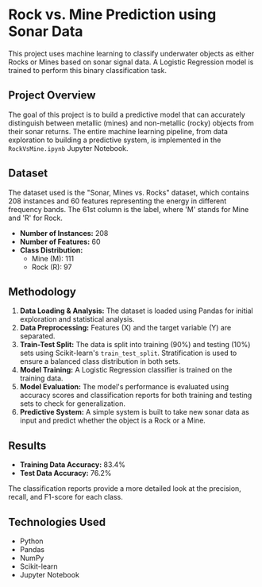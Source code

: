 # Rock vs. Mine Prediction using Sonar Data

This project uses machine learning to classify underwater objects as either Rocks or Mines based on sonar signal data. A Logistic Regression model is trained to perform this binary classification task.

## Project Overview

The goal of this project is to build a predictive model that can accurately distinguish between metallic (mines) and non-metallic (rocky) objects from their sonar returns. The entire machine learning pipeline, from data exploration to building a predictive system, is implemented in the `RockVsMine.ipynb` Jupyter Notebook.

## Dataset

The dataset used is the "Sonar, Mines vs. Rocks" dataset, which contains 208 instances and 60 features representing the energy in different frequency bands. The 61st column is the label, where 'M' stands for Mine and 'R' for Rock.

- **Number of Instances:** 208
- **Number of Features:** 60
- **Class Distribution:**
    - Mine (M): 111
    - Rock (R): 97

## Methodology

1.  **Data Loading & Analysis:** The dataset is loaded using Pandas for initial exploration and statistical analysis.
2.  **Data Preprocessing:** Features (X) and the target variable (Y) are separated.
3.  **Train-Test Split:** The data is split into training (90%) and testing (10%) sets using Scikit-learn's `train_test_split`. Stratification is used to ensure a balanced class distribution in both sets.
4.  **Model Training:** A Logistic Regression classifier is trained on the training data.
5.  **Model Evaluation:** The model's performance is evaluated using accuracy scores and classification reports for both training and testing sets to check for generalization.
6.  **Predictive System:** A simple system is built to take new sonar data as input and predict whether the object is a Rock or a Mine.

## Results

-   **Training Data Accuracy:** 83.4%
-   **Test Data Accuracy:** 76.2%

The classification reports provide a more detailed look at the precision, recall, and F1-score for each class.

## Technologies Used

-   Python
-   Pandas
-   NumPy
-   Scikit-learn
-   Jupyter Notebook
